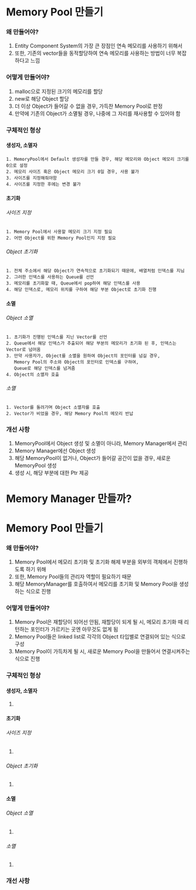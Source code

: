 # Memory Pool 만들기

### 왜 만들어야?
1. Entity Component System의 가장 큰 장점인 연속 메모리를 사용하기 위해서
2. 또한, 기존의 vector들을 동적할당하여 연속 메모리를 사용하는 방법이 너무 복잡하다고 느낌

### 어떻게 만들어야?
1. malloc으로 지정된 크기의 메모리를 할당
2. new로 해당 Object 할당
3. 더 이상 Object가 들어갈 수 없을 경우, 가득찬 Memory Pool로 판정
4. 만약에 기존의 Object가 소멸될 경우, 나중에 그 자리를 재사용할 수 있어야 함

### 구체적인 형상
#### 생성자, 소멸자
    1. MemoryPool에서 Default 생성자를 만들 경우, 해당 메모리와 Object 메모리 크기를 0으로 설정
    2. 메모리 사이즈 혹은 Object 메모리 크기 0일 경우, 사용 불가
    3. 사이즈를 지정해줘야함
    4. 사이즈를 지정한 후에는 변경 불가

#### 초기화
###### 사이즈 지정
    1. Memory Pool에서 사용할 메모리 크기 지정 필요
    2. 어떤 Object를 위한 Memory Pool인지 지정 필요

###### Object 초기화
    1. 전체 주소에서 해당 Object가 연속적으로 초기화되기 때문에, 배열처럼 인덱스를 지님
    2. 그러한 인덱스를 사용하는 Queue를 선언
    3. 메모리를 초기화할 때, Queue에서 pop하여 해당 인덱스를 사용
    4. 해당 인덱스로, 메모리 위치를 구하여 해당 부분 Object로 초기화 진행

#### 소멸
###### Object 소멸
    1. 초기화가 진행된 인덱스를 지닌 Vector를 선언
    2. Queue에서 해당 인덱스가 추출되어 해당 부분의 메모리가 초기화 된 후, 인덱스는 Vector로 넘어옴
    3. 만약 사용자가, Object를 소멸을 원하여 Object의 포인터를 넘길 경우, 
       Memory Pool의 주소와 Object의 포인터로 인덱스를 구하여, 
       Queue로 해당 인덱스를 넘겨줌
    4. Object의 소멸자 호출

###### 소멸
    1. Vector를 돌려가며 Object 소멸자를 호출
    2. Vector가 비었을 경우, 해당 Memory Pool의 메모리 반납

### 개선 사항
1. MemoryPool에서 Object 생성 및 소멸이 아니라, Memory Manager에서 관리
2. Memory Manager에선 Object 생성
3. 해당 MemoryPool이 없거나, Object가 들어갈 공간이 없을 경우, 
   새로운 MemoryPool 생성
4. 생성 시, 해당 부분에 대한 Ptr 제공


# Memory Manager 만들까?

# Memory Pool 만들기

### 왜 만들어야?
1. Memory Pool에서 메모리 초기화 및 초기화 해제 부분을 외부의 객체에서 진행하도록 하기 위해
2. 또한, Memory Pool들의 관리자 역할이 필요하기 때문
3. 해당 MemoryManager를 호출하여서 메모리를 초기화 및 Memory Pool을 생성하는 식으로 진행

### 어떻게 만들어야?
1. Memory Pool은 재할당이 되어선 안됨, 재할당이 되게 될 시, 메모리 초기화 때 리턴하는 포인터가 가르키는 곳엔 아무것도 없게 됨
2. Memory Pool들은 linked list로 각각의 Object 타입별로 연결되어 있는 식으로 구성
3. Memory Pool이 가득차게 될 시, 새로운 Memory Pool을 만들어서 연결시켜주는 식으로 진행

### 구체적인 형상
#### 생성자, 소멸자
1. 

#### 초기화
###### 사이즈 지정
1. 
###### Object 초기화
1. 
#### 소멸
###### Object 소멸
1. 
###### 소멸
1. 

### 개선 사항
